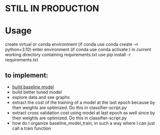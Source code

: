 # **STILL IN PRODUCTION**

# Usage
create virtual or conda environment (if conda use conda create -n <env name> python=3.10) enter environment (if conda use conda activate <env name>) in current working directory containing requirements.txt use pip install -r requirements.txt

## to implement:
- <u> build baseline model </u>
- build better tuned model
- explore data and see graphs
- extract the cost of the training of a model at the last epoch because by then weights are optimized. Do this in classifier-script.py
- extract cross validation cost using model at last epoch as well since by then weights are optimized. Do this in classifier-script.py
- how do I organize baseline_model_train, in such a way where I can just call a train function 